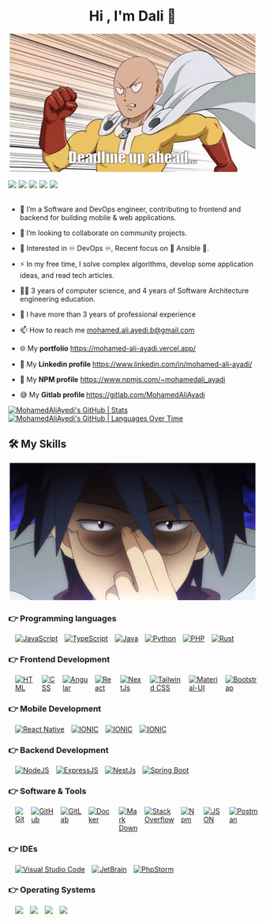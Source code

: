 <h1 align="center">Hi , I'm Dali 👋 </h1>
<p align="center">
  <a href="https://github.com/MohamedAliAyedi">
    <img src="https://raw.githubusercontent.com/MohamedAliAyedi/MohamedAliAyedi/main/ezgif-3-fba6f9a7e1.gif" />
  </a>
</p>

<div align="center" style="flex:1;display: flex;flex-direction: row;"> 
<a href="https://visitorbadge.io/status?path=https%3A%2F%2Fgithub.com%2FMohamedAliAyedi"><img src="https://api.visitorbadge.io/api/visitors?path=https%3A%2F%2Fgithub.com%2FMohamedAliAyedi&label=Visitors&countColor=%234e54c8&style=flat" /></a>  
  <img src="https://shields.io/badge/updated-today-brightgreen" style="margin-left: 5px" />
  <img src="https://img.shields.io/badge/quality-gold-%23E9C504" style="margin-left: 5px" />
  <img src="https://img.shields.io/badge/code%20quality-9.5-brightgreen" style="margin-left: 5px" />
  <img src="https://img.shields.io/badge/passed%20tests-46-informational" style="margin-left: 5px" />
</div>

<br/>

- 🔭 I’m a Software and DevOps engineer, contributing to frontend and backend for building mobile & web applications.
- 🌱 I’m looking to collaborate on community projects.
- 🧐 Interested in ♾️ DevOps ♾️, Recent focus on 💯 Ansible 💯.
- ⚡ In my free time, I solve complex algorithms, develop some application ideas, and read tech articles.
- 🧑‍🎓 3 years of computer science, and 4 years of Software Architecture engineering education.
- 🤵 I have more than 3 years of professional experience
  
- 📫 How to reach me mohamed.ali.ayedi.b@gmail.com <br/>
- 🌐 My <b>portfolio</b> https://mohamed-ali-ayadi.vercel.app/ <br/>
- 💼 My <b>Linkedin profile </b> https://www.linkedin.com/in/mohamed-ali-ayadi/ <br/>
- 🧰 My <b>NPM profile</b> https://www.npmjs.com/~mohamedali_ayadi <br/>
- 😅 My <b>Gitlab profile </b> https://gitlab.com/MohamedAliAyadi <br/>


[![MohamedAliAyedi's GitHub | Stats](https://stats.quine.sh/MohamedAliAyedi/github?theme=dark)](https://quine.sh?utm_source=widgets&utm_campaign=MohamedAliAyedi)
[![MohamedAliAyedi's GitHub | Languages Over Time](https://stats.quine.sh/MohamedAliAyedi/languages-over-time?theme=dark)](https://quine.sh?utm_source=widgets&utm_campaign=MohamedAliAyedi)

## 🛠️ My Skills

<p align="center">
  <a href="https://github.com/MohamedAliAyedi">
    <img src="https://raw.githubusercontent.com/MohamedAliAyedi/MohamedAliAyedi/main/anime-glasses.gif" />
  </a>
</p>

### 👉 Programming languages

<div style="display: flex"> 
  &emsp; 
  <a href="https://developer.mozilla.org/en-US/docs/Web/JavaScript" target="_blank"> 
     <img alt="JavaScript" src="https://img.shields.io/badge/JavaScript-F7DF1E.svg?style=flat-square&logo=javascript&logoColor=black">
   </a>
  &emsp; 
  <a href="https://www.typescriptlang.org/" target="_blank"> 
     <img alt="TypeScript" src="https://img.shields.io/badge/TypeScript-007ACC.svg?style=flat-square&logo=typescript&logoColor=white">
   </a>
  &emsp;
  <a href="https://www.java.com" target="_blank"> 
    <img alt="Java" src="https://img.shields.io/badge/Java-ED8B00?style=flat-square&logo=openjdk&logoColor=white">
  </a>
  &emsp;
   <a href="https://www.python.org" target="_blank">
    <img alt="Python" src="https://img.shields.io/badge/Python%20-%2314354C.svg?style=flat-square&logo=python&logoColor=white">
  </a>
  &emsp;
   <a href="https://www.php.net/" target="_blank">
    <img alt="PHP" src="https://img.shields.io/badge/Php%20-%23474A8A.svg?style=flat-square&logo=php&logoColor=white">
  </a>
  &emsp;
   <a href="https://go.dev/" target="_blank">
    <img alt="Rust" src="https://img.shields.io/badge/Go%20lang-00a7d0.svg?style=flat-square&logo=go&logoColor=white">
  </a>
</div>

### 👉 Frontend Development
<div style="display: flex"> 
  &emsp; 
  <a href="https://www.w3.org/html/" target="_blank"> 
   <img alt="HTML" src="https://img.shields.io/badge/HTML5%20-%23E34F26.svg?style=flat-square&logo=html5&logoColor=white">
  </a>   
  &emsp;
  <a href="https://www.w3schools.com/css/" target="_blank">
    <img alt="CSS" src="https://img.shields.io/badge/CSS%20-%231572B6.svg?style=flat-square&logo=css3&logoColor=white">
  </a> 
  &emsp;
  <a href="https://angular.io/" target="_blank">
    <img alt="Angular" src="https://img.shields.io/badge/Angular-DD0031.svg?style=flat-square&logo=angular&logoColor=white">
  </a> 
  &emsp;
  <a href="https://reactjs.org/" target="_blank">
    <img alt="React" src="https://img.shields.io/badge/React-20232A.svg?style=flat-square&logo=react&logoColor=61DAFB">
  </a> 
  &emsp;
  <a href="https://nextjs.org/" target="_blank">
    <img alt="NextJs" src="https://img.shields.io/badge/NextJs-black.svg?style=flat-square&logo=next.js&logoColor=white">
  </a> 
  &emsp;
  <a href="https://tailwindcss.com/" target="_blank">
    <img alt="Tailwind CSS" src="https://img.shields.io/badge/Tailwind_CSS-38B2AC.svg?style=flat-square&logo=tailwind-css&logoColor=white">
  </a> 
  &emsp;
  <a href="https://mui.com/" target="_blank">
    <img alt="Material-UI" src="https://img.shields.io/badge/Material--UI-0081CB.svg?style=flat-square&logo=mui&logoColor=white">
  </a> 
  &emsp;
  <a href="https://getbootstrap.com/" target="_blank">
    <img alt="Bootstrap" src="https://img.shields.io/badge/Bootstrap-563D7C.svg?style=flat-square&logo=Bootstrap&logoColor=white">
  </a> 
</div>

### 👉 Mobile Development
<div style="display: flex"> 
  &emsp;
  <a href="https://reactnative.dev/" target="_blank">
    <img alt="React Native" src="https://img.shields.io/badge/React_Native-20232A.svg?style=flat-square&logo=react&logoColor=61DAFB">
  </a> 
  &emsp;
  <a href="https://reactnative.dev/" target="_blank">
    <img alt="IONIC" src="https://img.shields.io/badge/Ionic-4a8bfc.svg?style=flat-square&logo=ionic&logoColor=white">
  </a> 
  &emsp;
  <a href="https://reactnative.dev/" target="_blank">
    <img alt="IONIC" src="https://img.shields.io/badge/Android Studio-3ddc84.svg?style=flat-square&logo=android&logoColor=white">
  </a> 
  &emsp;
  <a href="https://reactnative.dev/" target="_blank">
    <img alt="IONIC" src="https://img.shields.io/badge/Xcode-1973e3.svg?style=flat-square&logo=xcode&logoColor=white">
  </a> 

</div>

### 👉 Backend Development

<div style="display: flex"> 
  &emsp; 
  <a href="https://www.nodejs.org" target="_blank"> 
   <img alt="NodeJS" src="https://img.shields.io/badge/NodeJS-339933.svg?style=flat-square&logo=node.js&logoColor=white">
  </a>   
  &emsp; 
  <a href="https://www.expressjs.com" target="_blank"> 
   <img alt="ExpressJS" src="https://img.shields.io/badge/ExpressJS-black.svg?style=flat-square&logo=Express&logoColor=white">
  </a>   
  &emsp; 
  <a href="https://www.nestjs.com" target="_blank"> 
   <img alt="NestJs" src="https://img.shields.io/badge/NestJS-E0234E.svg?style=flat-square&logo=nestjs&logoColor=white">
  </a>    
  &emsp; 
  <a href="https://spring.io/" target="_blank"> 
   <img alt="Spring Boot" src="https://img.shields.io/badge/Spring Boot-6DB33F.svg?style=flat-square&logo=spring&logoColor=white">
  </a>   
</div>

### 👉 Software & Tools
 
<div style="display: flex"> 
  &emsp;
    <a href="#"><img alt="Git" src="https://img.shields.io/badge/Git%20-%23F05033.svg?style=flat-square&logo=git&logoColor=white"></a>
  &emsp;
    <a href="#"><img alt="GitHub" src="https://img.shields.io/badge/Github-%23181717.svg?style=flat-square&logo=github&logoColor=white"></a>
  &emsp;
    <a href="#"><img alt="GitLab" src="https://img.shields.io/badge/GitLab-f1f1f1.svg?style=flat-square&logo=gitlab&logoColor=orange"></a>
  &emsp;
    <a href="#"><img alt="Docker" src="https://img.shields.io/badge/Docker-2496ED.svg?style=flat-square&logo=Docker&logoColor=white"></a>
  &emsp;
    <a href="#"><img alt="Mark Down" src="https://img.shields.io/badge/Markdown-000000?style=flat-square&logo=markdown&logoColor=white"></a>
  &emsp;
    <a href="#"><img alt="Stack Overflow" src="https://img.shields.io/badge/-Stack%20Overflow-FE7A16?style=flat-square&logo=stack-overflow&logoColor=white"></a>
  &emsp;
    <a href="#"><img alt="Npm" src="https://img.shields.io/badge/Npm-f1f1f1?style=flat-square&logo=npm&logoColor=red"></a>
  &emsp;
    <a href="#"><img alt="JSON" src="https://img.shields.io/badge/json-%23000000.svg?style=flat-square&logo=json&logoColor=white"></a>
  &emsp;
    <a href="#"><img alt="Postman" src="https://img.shields.io/badge/Postman-FF6C37.svg?style=flat-square&logo=Postman&logoColor=white"></a>
</div>

### 👉 IDEs
 
<div style="display: flex"> 
  &emsp;
    <a href="#"><img alt="Visual Studio Code" src="https://img.shields.io/badge/Visual%20Studio%20Code-0078d7.svg?style=flat-square&logo=visual-studio-code&logoColor=white"></a>
  &emsp;
    <a href="#"><img alt="JetBrain" src="https://img.shields.io/badge/IntelliJ -%23000000.svg?style=flat-square&logo=IntelliJ IDEA&logoColor=white" /></a>
  &emsp;
    <a href="#"><img alt="PhpStorm" src="https://img.shields.io/badge/Eclipse-blue?style=flat-square&logo=eclipse&logoColor=white" /></a>
</div>

 ### 👉 Operating Systems
 
<div style="display: flex"> 
  &emsp;
    <a href="#"><img src="https://img.shields.io/badge/Linux-FCC624?style=flat-square&logo=linux&logoColor=black"></a>
  &emsp;
    <a href="#"><img src="https://img.shields.io/badge/Ubuntu-E95420?style=flat-square&logo=ubuntu&logoColor=white"></a>
  &emsp;
    <a href="#"><img src="https://img.shields.io/badge/Windows-0078D6?style=flat-square&logo=windows&logoColor=white"></a>
    &emsp;
    <a href="#"><img src="https://img.shields.io/badge/MacOS-afafaf?style=flat-square&logo=apple&logoColor=white"></a>
</div>


<br/>

